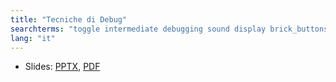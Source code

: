 ```yaml
---
title: "Tecniche di Debug"
searchterms: "toggle intermediate debugging sound display brick_buttons debugging_techniques"
lang: "it"
---
```

 <ul>
 <li class="ng-binding">Slides:
 <a href="ProgrammingLessons/intermediate/Tecniche di Debug.pptx">PPTX</a>,
 <a href="ProgrammingLessons/intermediate/Tecniche di Debug.pdf">PDF</a>
 </li>
 </ul>
